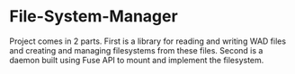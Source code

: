 # File-System-Manager
Project comes in 2 parts. First is a library for reading and writing WAD files and creating and managing filesystems from these files. Second is a daemon built using Fuse API to mount and implement the filesystem.
